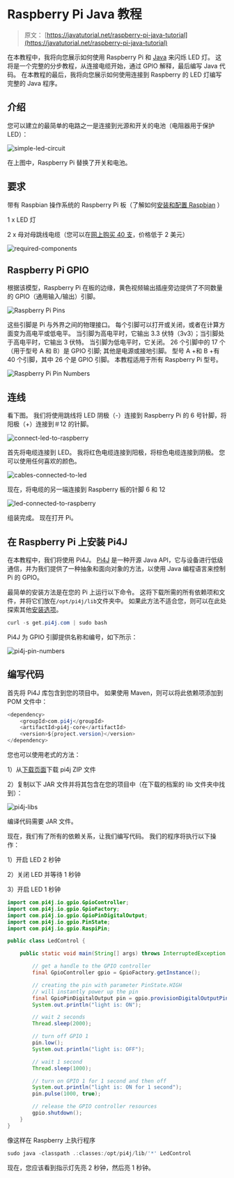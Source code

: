 # Raspberry Pi Java 教程

> 原文： [https://javatutorial.net/raspberry-pi-java-tutorial](https://javatutorial.net/raspberry-pi-java-tutorial)

在本教程中，我将向您展示如何使用 Raspberry Pi 和 [Java](https://javatutorial.net/install-java-9-eclipse) 来闪烁 LED 灯。 这将是一个完整的分步教程，从连接电缆开始，通过 GPIO 解释，最后编写 Java 代码。 在本教程的最后，我将向您展示如何使用连接到 Raspberry 的 LED 灯编写完整的 Java 程序。

## 介绍

您可以建立的最简单的电路之一是连接到光源和开关的电池（电阻器用于保护 LED）：

![simple-led-circuit](img/da69a1dd88ee977c8983d534a265d76c.jpg)

在上图中，Raspberry Pi 替换了开关和电池。

## 要求

带有 Raspbian 操作系统的 Raspberry Pi 板（了解如何[安装和配置 Raspbian](http://javatutorial.net/install-raspbian-to-sd-card "Install Raspbian to SD Card") ）

1 x LED 灯

2 x 母对母跳线电缆（您可以在[网上购买 40 支](http://www.ebay.com/sch/i.html?_from=R40&_trksid=p2050601.m570.l1313.TR0.TRC0.H0.Xfemale+to+female+jumper+cable+wires&_nkw=female+to+female+jumper+cable+wires&_sacat=0)，价格低于 2 美元）

![required-components](img/0cf2559bb9d5e98e86478ee21c9fce75.jpg)

## Raspberry Pi GPIO

根据该模型，Raspberry Pi 在板的边缘，黄色视频输出插座旁边提供了不同数量的 GPIO（通用输入/输出）引脚。

![Raspberry Pi Pins](img/8560fcf08e33d43f6c56bc0b6f1285b5.jpg)

这些引脚是 Pi 与外界之间的物理接口。 每个引脚可以打开或关闭，或者在计算方面变为高电平或低电平。 当引脚为高电平时，它输出 3.3 伏特（3v3）；当引脚处于高电平时，它输出 3 伏特。 当引脚为低电平时，它关闭。 26 个引脚中的 17 个（用于型号 A 和 B）是 GPIO 引脚; 其他是电源或接地引脚。 型号 A +和 B +有 40 个引脚，其中 26 个是 GPIO 引脚。 本教程适用于所有 Raspberry Pi 型号。

![Raspberry Pi Pin Numbers](img/3ddb150c6676ac989dbb41a26309f197.jpg)

## 连线

看下图。 我们将使用跳线将 LED 阴极（-）连接到 Raspberry Pi 的 6 号针脚，将阳极（+）连接到＃12 的针脚。

![connect-led-to-raspberry](img/a09e5b04896199c204af3581eec79500.jpg)

首先将电缆连接到 LED。 我将红色电缆连接到阳极，将棕色电缆连接到阴极。 您可以使用任何喜欢的颜色。

![cables-connected-to-led](img/9c6919655953768e4b7afbd1b02f582d.jpg)

现在，将电缆的另一端连接到 Raspberry 板的针脚 6 和 12

![led-connected-to-raspberry](img/9a53f648aaf532021cd2124cff30fe6e.jpg)

组装完成。 现在打开 Pi。

## 在 Raspberry Pi 上安装 Pi4J

在本教程中，我们将使用 Pi4J。 [Pi4J](http://pi4j.com/ "Pi4J project") 是一种开源 Java API，它与设备进行低级通信，并为我们提供了一种抽象和面向对象的方法，以使用 Java 编程语言来控制 Pi 的 GPIO。

最简单的安装方法是在您的 Pi 上运行以下命令。 这将下载所需的所有依赖项和文件，并将它们放在`/opt/pi4j/lib`文件夹中。 如果此方法不适合您，则可以在此处探索其他[安装选项](http://pi4j.com/install.html)。

```java
curl -s get.pi4j.com | sudo bash
```

Pi4J 为 GPIO 引脚提供名称和编号，如下所示：

![pi4j-pin-numbers](img/9681fc43600aa1710c08186c7edd7c0a.jpg)

## 编写代码

首先将 Pi4J 库包含到您的项目中。 如果使用 Maven，则可以将此依赖项添加到 POM 文件中：

```java
<dependency>
	<groupId>com.pi4j</groupId>
	<artifactId>pi4j-core</artifactId>
	<version>${project.version}</version>
</dependency>
```

您也可以使用老式的方法：

1）从[下载页面](http://pi4j.com/download.html)下载 pi4j ZIP 文件

2）复制以下 JAR 文件并将其包含在您的项目中（在下载的档案的 lib 文件夹中找到）：

![pi4j-libs](img/58b33f4e3266ae610fc312ea426accfb.jpg)

编译代码需要 JAR 文件。

现在，我们有了所有的依赖关系，让我们编写代码。 我们的程序将执行以下操作：

1）开启 LED 2 秒钟

2）关闭 LED 并等待 1 秒钟

3）开启 LED 1 秒钟

```java
import com.pi4j.io.gpio.GpioController;
import com.pi4j.io.gpio.GpioFactory;
import com.pi4j.io.gpio.GpioPinDigitalOutput;
import com.pi4j.io.gpio.PinState;
import com.pi4j.io.gpio.RaspiPin;

public class LedControl {

    public static void main(String[] args) throws InterruptedException {

        // get a handle to the GPIO controller
    	final GpioController gpio = GpioFactory.getInstance();

        // creating the pin with parameter PinState.HIGH
        // will instantly power up the pin
        final GpioPinDigitalOutput pin = gpio.provisionDigitalOutputPin(RaspiPin.GPIO_01, "PinLED", PinState.HIGH);
        System.out.println("light is: ON");

        // wait 2 seconds
        Thread.sleep(2000);

        // turn off GPIO 1
        pin.low();
        System.out.println("light is: OFF");

        // wait 1 second
        Thread.sleep(1000);

        // turn on GPIO 1 for 1 second and then off
        System.out.println("light is: ON for 1 second");
        pin.pulse(1000, true);

        // release the GPIO controller resources
        gpio.shutdown();
    }
}
```

像这样在 Raspberry 上执行程序

```java
sudo java -classpath .:classes:/opt/pi4j/lib/'*' LedControl
```

现在，您应该看到指示灯先亮 2 秒钟，然后亮 1 秒钟。
